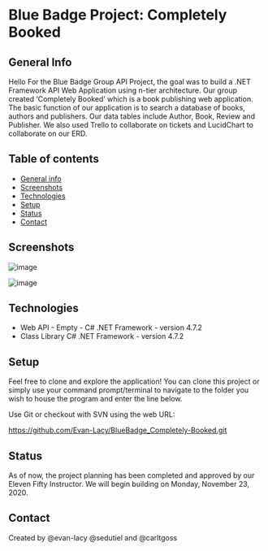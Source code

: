 # Blue Badge Project: Completely Booked
## General Info
Hello
For the Blue Badge Group API Project, the goal was to build a .NET Framework API Web Application using n-tier architecture. Our group created ‘Completely Booked’ which is a book publishing web application. The basic function of our application is to search a database of books, authors and publishers. Our data tables include Author, Book, Review and Publisher. We also used Trello to collaborate on tickets and LucidChart to collaborate on our ERD. 

## Table of contents
* [General info](#general-info)
* [Screenshots](#screenshots)
* [Technologies](#technologies)
* [Setup](#setup)
* [Status](#status)
* [Contact](#contact)

## Screenshots 

![image](https://user-images.githubusercontent.com/72028079/99829172-efb1ea00-2b29-11eb-8d15-e0fe3d79a31f.png)

![image](https://user-images.githubusercontent.com/72028079/99829393-40294780-2b2a-11eb-8078-1639ad330b9a.png)

## Technologies 

* Web API - Empty - C# .NET Framework - version 4.7.2
* Class Library C# .NET Framework - version 4.7.2

## Setup

Feel free to clone and explore the application! You can clone this project or simply use your command prompt/terminal to navigate to the folder you wish to house the program and enter the line below.

Use Git or checkout with SVN using the web URL:

https://github.com/Evan-Lacy/BlueBadge_Completely-Booked.git


## Status 

As of now, the project planning has been completed and approved by our Eleven Fifty Instructor. We will begin building on Monday, November 23, 2020. 

## Contact
Created by @evan-lacy @sedutiel and @carltgoss 
